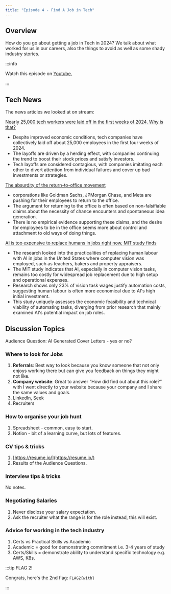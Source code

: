 ```yaml
---
title: "Episode 4 - Find A Job in Tech"
--- 
```


## Overview

How do you go about getting a job in Tech in 2024? We talk about what worked for us in our careers, also the things to avoid as well as some shady industry stories.

:::info

Watch this episode on [Youtube.](https://www.youtube.com/watch?v=ScQvr2j33OE&t=244s)

:::

## Tech News

The news articles we looked at on stream:

[Nearly 25,000 tech workers were laid off in the first weeks of 2024. Why is that?](https://www.npr.org/2024/01/28/1227326215/nearly-25-000-tech-workers-laid-off-in-the-first-weeks-of-2024-whats-going-on)

- Despite improved economic conditions, tech companies have collectively laid off about 25,000 employees in the first four weeks of 2024.
- The layoffs are driven by a herding effect, with companies continuing the trend to boost their stock prices and satisfy investors.
- Tech layoffs are considered contagious, with companies imitating each other to divert attention from individual failures and cover up bad investments or strategies.

[The absurdity of the return-to-office movement](https://www.cnn.com/2024/01/22/opinions/remote-work-jobs-bergen/index.html)

- corporations like Goldman Sachs, JPMorgan Chase, and Meta are pushing for their employees to return to the office.
- The argument for returning to the office is often based on non-falsifiable claims about the necessity of chance encounters and spontaneous idea generation.
- There is no empirical evidence supporting these claims, and the desire for employees to be in the office seems more about control and attachment to old ways of doing things.

[AI is too expensive to replace humans in jobs right now, MIT study finds](https://www.euronews.com/next/2024/01/23/ai-is-too-expensive-to-replace-humans-in-jobs-right-now-mit-study-finds)

- The research looked into the practicalities of replacing human labour with AI in jobs in the United States where computer vision was employed, such as teachers, bakers and property appraisers.
- The MIT study indicates that AI, especially in computer vision tasks, remains too costly for widespread job replacement due to high setup and operational expenses.
- Research shows only 23% of vision task wages justify automation costs, suggesting human labour is often more economical due to AI's high initial investment.
- This study uniquely assesses the economic feasibility and technical viability of automating tasks, diverging from prior research that mainly examined AI's potential impact on job roles.

## Discussion Topics

Audience Question: AI Generated Cover Letters - yes or no?

### Where to look for Jobs

1. **Referrals**: Best way to look because you know someone that not only enjoys working there but can give you feedback on things they might not like.
2. **Company website**: Great to answer “How did find out about this role?” with I went directly to your website because your company and I share the same values and goals.
3. LinkedIn, Seek
4. Recruiters

### How to organise your job hunt

1. Spreadsheet - common, easy to start.
2. Notion - bit of a learning curve, but lots of features.

### CV tips & tricks

1. [https://resume.io/](https://resume.io/)
2. Results of the Audience Questions.

### Interview tips & tricks

No notes.

### Negotiating Salaries

1. Never disclose your salary expectation.
2. Ask the recruiter what the range is for the role instead, this will exist.

### Advice for working in the tech industry

1. Certs vs Practical Skills vs Academic
2. Academic = good for demonstrating commitment i.e. 3-4 years of study
3. Certs/Skills = demonstrate ability to understand specific technology e.g. AWS, K8s.


:::tip FLAG 2!

Congrats, here's the 2nd flag: `FLAG2{with}`

:::